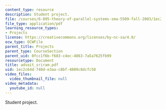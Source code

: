 ```yaml
---
content_type: resource
description: Student project.
file: /courses/6-895-theory-of-parallel-systems-sma-5509-fall-2003/1ec2c64d740de3aac8bf4809c8dcfc58_advait_sriram.pdf
file_type: application/pdf
learning_resource_types:
- Projects
license: https://creativecommons.org/licenses/by-nc-sa/4.0/
ocw_type: OCWFile
parent_title: Projects
parent_type: CourseSection
parent_uid: 0fcc1f6b-f683-c4ec-4863-7a5a7625fb99
resourcetype: Document
title: advait_sriram.pdf
uid: 1ec2c64d-740d-e3aa-c8bf-4809c8dcfc58
video_files:
  video_thumbnail_file: null
video_metadata:
  youtube_id: null
---
```

Student project.